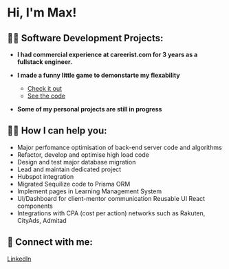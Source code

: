 <h1>Hi, I'm Max!</h1>

<h2>👨‍💻 Software Development Projects:</h2>

- <b>I had commercial experience at careerist.com for 3 years as a fullstack engineer.</b>

- <b>I made a funny little game to demonstarte my flexability</b>
  - [Check it out](https://maximkaygorodov.github.io/BouncyBalls/)
  - [See the code ](https://github.com/MaximKaygorodov/BouncyBalls)

- <b>Some of my personal projects are still in progress</b>

 
<h2>👨‍💼 How I can help you:</h2>

- Major perfomance optimisation of back-end server code and algorithms
- Refactor, develop and optimise high load code
- Design and test major database migration
- Lead and maintain dedicated project
- Hubspot integration
- Migrated Sequilize code to Prisma ORM
- Implement pages in Learning Management System
- UI/Dashboard for client-mentor communication Reusable UI React components
- Integrations with CPA (cost per action) networks such as Rakuten, CityAds, Admitad

<h2> 🤳 Connect with me:</h2>



<a href="https://www.linkedin.com/in/maxim-kaygorodov-9b2b341b3">LinkedIn</a>

<!--
**joshmadakor1/joshmadakor1** is a ✨ _special_ ✨ repository because its `README.md` (this file) appears on your GitHub profile.

Here are some ideas to get you started:

- 🔭 I’m currently working on ...
- 🌱 I’m currently learning ...
- 👯 I’m looking to collaborate on ...
- 🤔 I’m looking for help with ...
- 💬 Ask me about ...
- 📫 How to reach me: ...
- 😄 Pronouns: ...
- ⚡ Fun fact: ...
-->
